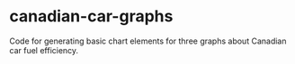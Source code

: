 # canadian-car-graphs
Code for generating basic chart elements for three graphs about Canadian car fuel efficiency.
